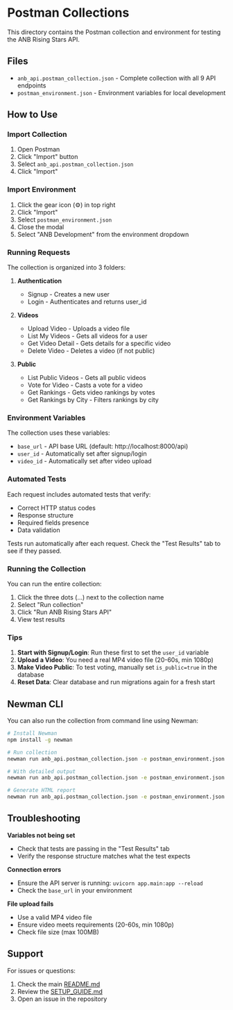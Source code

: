 # Postman Collections

This directory contains the Postman collection and environment for testing the ANB Rising Stars API.

## Files

- `anb_api.postman_collection.json` - Complete collection with all 9 API endpoints
- `postman_environment.json` - Environment variables for local development

## How to Use

### Import Collection

1. Open Postman
2. Click "Import" button
3. Select `anb_api.postman_collection.json`
4. Click "Import"

### Import Environment

1. Click the gear icon (⚙️) in top right
2. Click "Import"
3. Select `postman_environment.json`
4. Close the modal
5. Select "ANB Development" from the environment dropdown

### Running Requests

The collection is organized into 3 folders:

1. **Authentication**
   - Signup - Creates a new user
   - Login - Authenticates and returns user_id

2. **Videos**
   - Upload Video - Uploads a video file
   - List My Videos - Gets all videos for a user
   - Get Video Detail - Gets details for a specific video
   - Delete Video - Deletes a video (if not public)

3. **Public**
   - List Public Videos - Gets all public videos
   - Vote for Video - Casts a vote for a video
   - Get Rankings - Gets video rankings by votes
   - Get Rankings by City - Filters rankings by city

### Environment Variables

The collection uses these variables:
- `base_url` - API base URL (default: http://localhost:8000/api)
- `user_id` - Automatically set after signup/login
- `video_id` - Automatically set after video upload

### Automated Tests

Each request includes automated tests that verify:
- Correct HTTP status codes
- Response structure
- Required fields presence
- Data validation

Tests run automatically after each request. Check the "Test Results" tab to see if they passed.

### Running the Collection

You can run the entire collection:

1. Click the three dots (...) next to the collection name
2. Select "Run collection"
3. Click "Run ANB Rising Stars API"
4. View test results

### Tips

1. **Start with Signup/Login**: Run these first to set the `user_id` variable
2. **Upload a Video**: You need a real MP4 video file (20-60s, min 1080p)
3. **Make Video Public**: To test voting, manually set `is_public=true` in the database
4. **Reset Data**: Clear database and run migrations again for a fresh start

## Newman CLI

You can also run the collection from command line using Newman:

```bash
# Install Newman
npm install -g newman

# Run collection
newman run anb_api.postman_collection.json -e postman_environment.json

# With detailed output
newman run anb_api.postman_collection.json -e postman_environment.json --reporters cli,json

# Generate HTML report
newman run anb_api.postman_collection.json -e postman_environment.json --reporters cli,html
```

## Troubleshooting

**Variables not being set**
- Check that tests are passing in the "Test Results" tab
- Verify the response structure matches what the test expects

**Connection errors**
- Ensure the API server is running: `uvicorn app.main:app --reload`
- Check the `base_url` in your environment

**File upload fails**
- Use a valid MP4 video file
- Ensure video meets requirements (20-60s, min 1080p)
- Check file size (max 100MB)

## Support

For issues or questions:
1. Check the main [README.md](../README.md)
2. Review the [SETUP_GUIDE.md](../SETUP_GUIDE.md)
3. Open an issue in the repository

